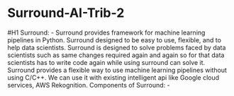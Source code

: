 # Surround-AI-Trib-2
#H1 Surround: -
Surround provides framework for machine learning pipelines in Python. Surround designed to be easy to use, flexible, and to help data scientists. 
Surround is designed to solve problems faced by data scientists such as same changes required again and again so for that data scientists has to write code again while using surround can solve it. 
Surround provides a flexible way to use machine learning pipelines without using C/C++.
We can use it with existing intelligent api like Google cloud services, AWS Rekognition.
Components of Surround: -
 


